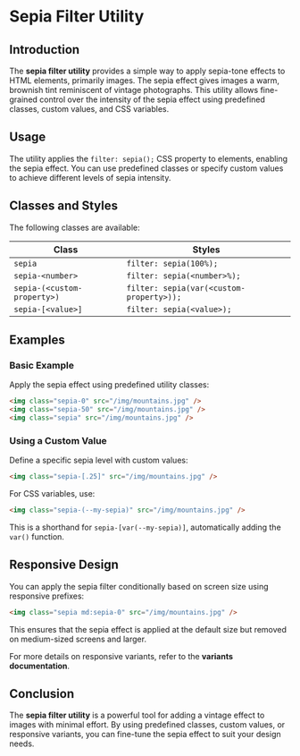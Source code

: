 # Sepia Filter Utility

## Introduction
The **sepia filter utility** provides a simple way to apply sepia-tone effects to HTML elements, primarily images. The sepia effect gives images a warm, brownish tint reminiscent of vintage photographs. This utility allows fine-grained control over the intensity of the sepia effect using predefined classes, custom values, and CSS variables.

## Usage
The utility applies the `filter: sepia();` CSS property to elements, enabling the sepia effect. You can use predefined classes or specify custom values to achieve different levels of sepia intensity.

## Classes and Styles
The following classes are available:

| Class | Styles |
|--------|--------------------------------|
| `sepia` | `filter: sepia(100%);` |
| `sepia-<number>` | `filter: sepia(<number>%);` |
| `sepia-(<custom-property>)` | `filter: sepia(var(<custom-property>));` |
| `sepia-[<value>]` | `filter: sepia(<value>);` |

## Examples

### Basic Example
Apply the sepia effect using predefined utility classes:

```html
<img class="sepia-0" src="/img/mountains.jpg" />
<img class="sepia-50" src="/img/mountains.jpg" />
<img class="sepia" src="/img/mountains.jpg" />
```

### Using a Custom Value
Define a specific sepia level with custom values:

```html
<img class="sepia-[.25]" src="/img/mountains.jpg" />
```

For CSS variables, use:

```html
<img class="sepia-(--my-sepia)" src="/img/mountains.jpg" />
```
This is a shorthand for `sepia-[var(--my-sepia)]`, automatically adding the `var()` function.

## Responsive Design
You can apply the sepia filter conditionally based on screen size using responsive prefixes:

```html
<img class="sepia md:sepia-0" src="/img/mountains.jpg" />
```

This ensures that the sepia effect is applied at the default size but removed on medium-sized screens and larger.

For more details on responsive variants, refer to the **variants documentation**.

## Conclusion
The **sepia filter utility** is a powerful tool for adding a vintage effect to images with minimal effort. By using predefined classes, custom values, or responsive variants, you can fine-tune the sepia effect to suit your design needs.

